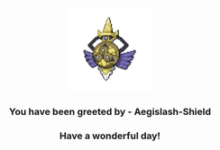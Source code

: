 <p align="center">
    <img src="https://raw.githubusercontent.com/PokeAPI/sprites/master/sprites/pokemon/681.png" width="150" height="150">
</p>
<h3 align="center">You have been greeted by - <b>Aegislash-Shield</b></h3>
<h3 align="center">Have a wonderful day!</h3>

